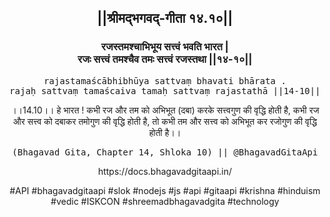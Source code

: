 <center><h2>||श्रीमद्‍भगवद्‍-गीता १४.१०||</h2>
<h3>रजस्तमश्चाभिभूय सत्त्वं भवति भारत |<br/>रजः सत्त्वं तमश्चैव तमः सत्त्वं रजस्तथा ||१४-१०||</h3>
<pre>rajastamaścābhibhūya sattvaṃ bhavati bhārata .<br/>rajaḥ sattvaṃ tamaścaiva tamaḥ sattvaṃ rajastathā ||14-10||</pre>
<p>।।14.10।। हे भारत ! कभी रज और तम को अभिभूत (दबा) करके सत्त्वगुण की वृद्धि होती है, कभी रज और सत्त्व को दबाकर तमोगुण की वृद्धि होती है, तो कभी तम और सत्त्व को अभिभूत कर रजोगुण की वृद्धि होती है।।</p>
<pre>(Bhagavad Gita, Chapter 14, Shloka 10) || @BhagavadGitaApi</pre><p>https://docs.bhagavadgitaapi.in/</p><p>#API #bhagavadgitaapi #slok #nodejs #js #api #gitaapi #krishna #hinduism #vedic #ISKCON #shreemadbhagavadgita #technology</p></center>